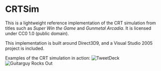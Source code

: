 # CRTSim
This is a lightweight reference implementation of the CRT simulation from titles such as *Super Win the Game* and *Gunmetal Arcadia*. It is licensed under CC0 1.0 (public domain).

This implementation is built around Direct3D9, and a Visual Studio 2005 project is included.

Examples of the CRT simulation in action:
![TweetDeck](http://j-kyle.com/mystuff/crtsim1.png)
![Guitarguy Rocks Out](http://j-kyle.com/mystuff/crtsim2.png)
